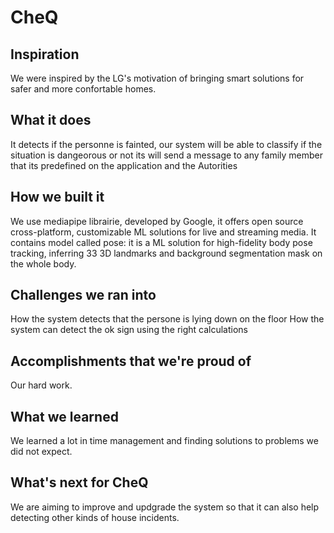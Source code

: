 # CheQ

## Inspiration
We were inspired by the LG's motivation of bringing smart solutions for safer and more confortable homes.
## What it does
It detects if the personne is fainted, our system will be able to classify if the situation is dangeorous or not its will send a message to any family member that its predefined on the application and the Autorities  
 
## How we built it
We use mediapipe librairie, developed by Google, it offers open source cross-platform, customizable ML solutions for live and streaming media.
It contains model called pose: it is a ML solution for high-fidelity body pose tracking, inferring 33 3D landmarks and background segmentation mask on the whole body.

## Challenges we ran into
How the system detects that the persone is lying down on the floor 
How the system can detect the ok sign using the right calculations 

## Accomplishments that we're proud of
Our hard work.

## What we learned
We learned a lot in time management and finding solutions to problems we did not expect.

## What's next for CheQ
We are aiming to improve and updgrade the system so that it can also help detecting other kinds of house incidents. 
